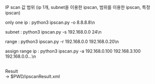 IP scan 값 범위 (ip 1개, subnet을 이용한 ipscan, 범위를 이용한 ipscan, 특정 ipscan)


only one ip       : python3 ipscan.py -o 8.8.8.8\n

subnet              : python3 ipscan.py -s 192.168.0.0 24\n

range                : python3 ipscan.py -r 192.168.0.0 192.168.0.20\n

assign range ip : python3 ipscan.py -a 192.168.0.100 192.168.3.100 192.168.0.0...\n


<br>Result</br>
-> $PWD/ipscanResult.xml
